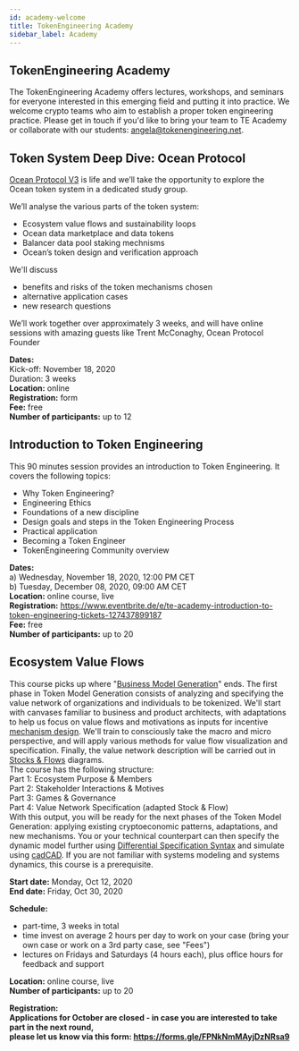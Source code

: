 ```yaml
---
id: academy-welcome
title: TokenEngineering Academy
sidebar_label: Academy
---
```


## TokenEngineering Academy

The TokenEngineering Academy offers lectures, workshops, and seminars for everyone interested in this emerging field and putting it into practice.
We welcome crypto teams who aim to establish a proper token engineering practice. Please get in touch if you'd like to bring your team to TE Academy or collaborate with our students: <angela@tokenengineering.net>.  

## Token System Deep Dive: Ocean Protocol

[Ocean Protocol V3](https://blog.oceanprotocol.com/ocean-v3-is-now-live-b47c0e73f52a) is life and we’ll take the opportunity to explore the Ocean token system in a dedicated study group.

We’ll analyse the various parts of the token system:
- Ecosystem value flows and sustainability loops
- Ocean data marketplace and data tokens
- Balancer data pool staking mechnisms
- Ocean’s token design and verification approach

We'll discuss 

- benefits and risks of the token mechanisms chosen
- alternative application cases 
- new research questions

We’ll work together over approximately 3 weeks, and will have online sessions with amazing guests
like Trent McConaghy, Ocean Protocol Founder

**Dates:**  
Kick-off: November 18, 2020  
Duration: 3 weeks  
**Location:** online  
**Registration:** form  
**Fee:** free  
**Number of participants:** up to 12  

## Introduction to Token Engineering

This 90 minutes session provides an introduction to Token Engineering. It covers the following topics:  
- Why Token Engineering?
- Engineering Ethics
- Foundations of a new discipline
- Design goals and steps in the Token Engineering Process
- Practical application
- Becoming a Token Engineer
- TokenEngineering Community overview
  
**Dates:**  
a) Wednesday, November 18, 2020, 12:00 PM CET  
b) Tuesday, December 08, 2020, 09:00 AM CET  
**Location:** online course, live  
**Registration:** https://www.eventbrite.de/e/te-academy-introduction-to-token-engineering-tickets-127437899187  
**Fee:** free  
**Number of participants:** up to 20  

## Ecosystem Value Flows

This course picks up where "[Business Model Generation](https://en.wikipedia.org/wiki/Business_Model_Canvas#cite_note-Osterwalder2010-3)" ends. The first phase in Token Model Generation consists of analyzing and specifying the value network of organizations and individuals to be tokenized. We'll start with canvases familiar to business and product architects, with adaptations to help us focus on value flows and motivations as inputs for incentive [mechanism design](https://en.wikipedia.org/wiki/Mechanism_design). We'll train to consciously take the macro and micro perspective, and will apply various methods for value flow visualization and specification. Finally, the value network description will be carried out in [Stocks & Flows](https://systemic2016.wordpress.com/system-dynamics-stock-and-flow-modelling/) diagrams.  
The course has the following structure:  
Part 1: Ecosystem Purpose & Members  
Part 2: Stakeholder Interactions & Motives  
Part 3: Games & Governance  
Part 4: Value Network Specification (adapted Stock & Flow)  
With this output, you will be ready for the next phases of the Token Model Generation: applying existing cryptoeconomic patterns, adaptations, and new mechanisms. You or your technical counterpart can then specify the dynamic model further using [Differential Specification Syntax](https://community.cadcad.org/t/differential-specification-syntax-key/31) and simulate using [cadCAD](https://cadcad.org/). If you are not familiar with systems modeling and systems dynamics, this course is a prerequisite.     

**Start date:** Monday, Oct 12, 2020  
**End date:** Friday, Oct 30, 2020  

**Schedule:**  
+ part-time, 3 weeks in total  
+ time invest on average 2 hours per day to work on your case (bring your own case or work on a 3rd party case, see "Fees")  
+ lectures on Fridays and Saturdays (4 hours each), plus office hours for feedback and support   

**Location:** online course, live  
**Number of participants:** up to 20   

**Registration:  
Applications for October are closed - in case you are interested to take part in the next round,  
please let us know via this form: https://forms.gle/FPNkNmMAyjDzNRsa9**






